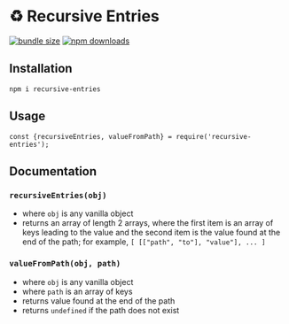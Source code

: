 # ♻ Recursive Entries

[![bundle size](https://img.shields.io/bundlephobia/min/recursive-entries.svg)](npmpkg)
[![npm downloads](https://img.shields.io/npm/dt/recursive-entries.svg)](npmpkg)

## Installation
`npm i recursive-entries`

## Usage
`const {recursiveEntries, valueFromPath} = require('recursive-entries');`

## Documentation
### `recursiveEntries(obj)`
* where `obj` is any vanilla object
* returns an array of length 2 arrays, where the first item is an array of keys leading to the value and the second item is the value found at the end of the path; for example, `[ [["path", "to"], "value"], ... ]`
### `valueFromPath(obj, path)`
* where `obj` is any vanilla object
* where `path` is an array of keys
* returns value found at the end of the path
* returns `undefined` if the path does not exist

[npmpkg]: https://www.npmjs.com/package/recursive-entries
